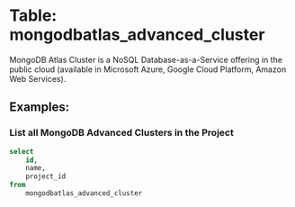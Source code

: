 # Table: mongodbatlas_advanced_cluster

MongoDB Atlas Cluster is a NoSQL Database-as-a-Service offering in the public cloud (available in Microsoft Azure, Google Cloud Platform, Amazon Web Services).

## Examples:

### List all MongoDB Advanced Clusters in the Project

```sql
select
    id,
    name,
    project_id
from
    mongodbatlas_advanced_cluster
```